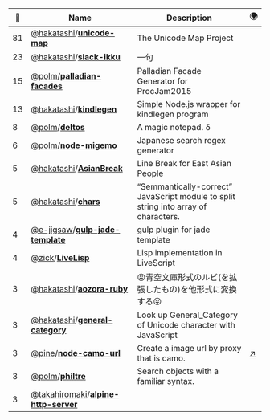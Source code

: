 |:star2: | Name | Description | 🌍|
|---|---|---|---|
|81|[@hakatashi](https://github.com/hakatashi)/[**unicode-map**](https://github.com/hakatashi/unicode-map)|The Unicode Map Project||
|23|[@hakatashi](https://github.com/hakatashi)/[**slack-ikku**](https://github.com/hakatashi/slack-ikku)|一句||
|15|[@polm](https://github.com/polm)/[**palladian-facades**](https://github.com/polm/palladian-facades)|Palladian Facade Generator for ProcJam2015||
|13|[@hakatashi](https://github.com/hakatashi)/[**kindlegen**](https://github.com/hakatashi/kindlegen)|Simple Node.js wrapper for kindlegen program||
|8|[@polm](https://github.com/polm)/[**deltos**](https://github.com/polm/deltos)|A magic notepad. δ||
|6|[@polm](https://github.com/polm)/[**node-migemo**](https://github.com/polm/node-migemo)|Japanese search regex generator||
|5|[@hakatashi](https://github.com/hakatashi)/[**AsianBreak**](https://github.com/hakatashi/AsianBreak)|Line Break for East Asian People||
|5|[@hakatashi](https://github.com/hakatashi)/[**chars**](https://github.com/hakatashi/chars)|“Semmantically-correct” JavaScript module to split string into array of characters.||
|4|[@e-jigsaw](https://github.com/e-jigsaw)/[**gulp-jade-template**](https://github.com/e-jigsaw/gulp-jade-template)|gulp plugin for jade template||
|4|[@zick](https://github.com/zick)/[**LiveLisp**](https://github.com/zick/LiveLisp)|Lisp implementation in LiveScript||
|3|[@hakatashi](https://github.com/hakatashi)/[**aozora-ruby**](https://github.com/hakatashi/aozora-ruby)|:stuck_out_tongue:青空文庫形式のルビ(を拡張したもの)を他形式に変換する:stuck_out_tongue:||
|3|[@hakatashi](https://github.com/hakatashi)/[**general-category**](https://github.com/hakatashi/general-category)|Look up General_Category of Unicode character with JavaScript||
|3|[@pine](https://github.com/pine)/[**node-camo-url**](https://github.com/pine/node-camo-url)|Create a image url by proxy that is camo.|[:arrow_upper_right:](https://www.npmjs.com/package/camo-url)|
|3|[@polm](https://github.com/polm)/[**philtre**](https://github.com/polm/philtre)|Search objects with a familiar syntax.||
|3|[@takahiromaki](https://github.com/takahiromaki)/[**alpine-http-server**](https://github.com/takahiromaki/alpine-http-server)|||

